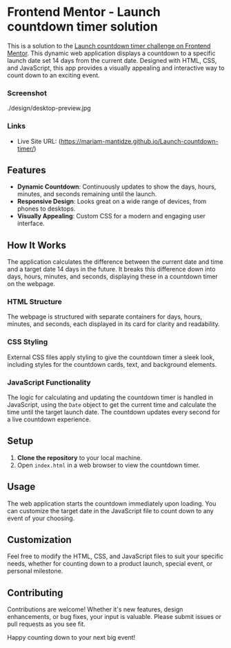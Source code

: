 # Frontend Mentor - Launch countdown timer solution

This is a solution to the [Launch countdown timer challenge on Frontend Mentor](https://www.frontendmentor.io/challenges/launch-countdown-timer-N0XkGfyz-).
This dynamic web application displays a countdown to a specific launch date set 14 days from the current date. Designed with HTML, CSS, and JavaScript, this app provides a visually appealing and interactive way to count down to an exciting event.

### Screenshot

./design/desktop-preview.jpg

### Links

- Live Site URL: (https://mariam-mantidze.github.io/Launch-countdown-timer/)

## Features

- **Dynamic Countdown**: Continuously updates to show the days, hours, minutes, and seconds remaining until the launch.
- **Responsive Design**: Looks great on a wide range of devices, from phones to desktops.
- **Visually Appealing**: Custom CSS for a modern and engaging user interface.

## How It Works

The application calculates the difference between the current date and time and a target date 14 days in the future. It breaks this difference down into days, hours, minutes, and seconds, displaying these in a countdown timer on the webpage.

### HTML Structure

The webpage is structured with separate containers for days, hours, minutes, and seconds, each displayed in its card for clarity and readability.

### CSS Styling

External CSS files apply styling to give the countdown timer a sleek look, including styles for the countdown cards, text, and background elements.

### JavaScript Functionality

The logic for calculating and updating the countdown timer is handled in JavaScript, using the `Date` object to get the current time and calculate the time until the target launch date. The countdown updates every second for a live countdown experience.

## Setup

1. **Clone the repository** to your local machine.
2. Open `index.html` in a web browser to view the countdown timer.

## Usage

The web application starts the countdown immediately upon loading. You can customize the target date in the JavaScript file to count down to any event of your choosing.

## Customization

Feel free to modify the HTML, CSS, and JavaScript files to suit your specific needs, whether for counting down to a product launch, special event, or personal milestone.

## Contributing

Contributions are welcome! Whether it's new features, design enhancements, or bug fixes, your input is valuable. Please submit issues or pull requests as you see fit.

Happy counting down to your next big event!

